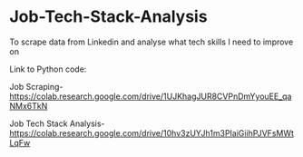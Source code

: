 # Job-Tech-Stack-Analysis
To scrape data from Linkedin and analyse what tech skills I need to improve on

Link to Python code:

Job Scraping-
https://colab.research.google.com/drive/1UJKhagJUR8CVPnDmYyouEE_qaNMx6TkN

Job Tech Stack Analysis-
https://colab.research.google.com/drive/10hv3zUYJh1m3PIaiGiihPJVFsMWtLqFw
